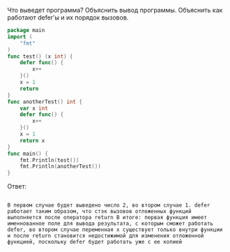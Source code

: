 Что выведет программа? Объяснить вывод программы. Объяснить как работают defer’ы и их порядок вызовов.

```go
package main
import (
	"fmt"
)
func test() (x int) {
	defer func() {
		x++
	}()
	x = 1
	return
}
func anotherTest() int {
	var x int
	defer func() {
		x++
	}()
	x = 1
	return x
}
func main() {
	fmt.Println(test())
	fmt.Println(anotherTest())
}
```

Ответ:
```

В первом случае будет выведено число 2, во втором случае 1. defer работает таким образом, что стэк вызовов отложенных функций выполняется после оператора return В итоге: первая функция имеет именнованное поле для вывода результата, с которым сможет работать defer, во втором случае переменная x существует только внутри функции и после return становится недостижимой для изменения отложенной функцией, поскольку defer будет работать уже с ее копией

```